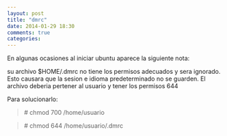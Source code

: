 ```yaml
---
layout: post
title: "dmrc"
date: 2014-01-29 18:30
comments: true
categories: 
---
```

En algunas ocasiones al iniciar ubuntu aparece la siguiente nota: 

su archivo $HOME/.dmrc no tiene los permisos adecuados y sera ignorado. Esto causara que la sesion e idioma predeterminado no se guarden. El archivo deberia pertener al usuario y tener los permisos 644 

Para solucionarlo: 

>\# chmod 700 /home/usuario 

>\# chmod 644 /home/usuario/.dmrc

